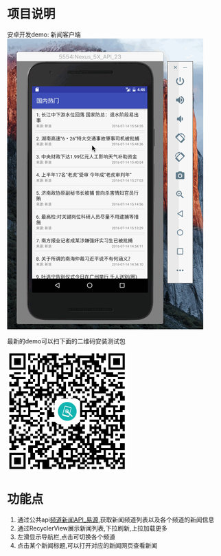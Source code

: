 # 项目说明
安卓开发demo: 新闻客户端
![截图](./demo.gif)

最新的demo可以扫下面的二维码安装测试包

![测试包](./demo-qr.png)

# 功能点

1. 通过公共api[频道新闻API_易源](http://apistore.baidu.com/apiworks/servicedetail/688.html),获取新闻频道列表以及各个频道的新闻信息
2. 通过RecyclerView展示新闻列表,下拉刷新,上拉加载更多
3. 左滑显示导航栏,点击可切换各个频道
4. 点击某个新闻标题,可以打开对应的新闻网页查看新闻